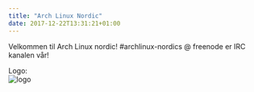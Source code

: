 ```yaml
---
title: "Arch Linux Nordic"
date: 2017-12-22T13:31:21+01:00
---
```


Velkommen til Arch Linux nordic!
#archlinux-nordics @ freenode er IRC kanalen vår!

Logo:  
![logo](https://i.imgur.com/uZUImXO.jpg "Plyndra!")

